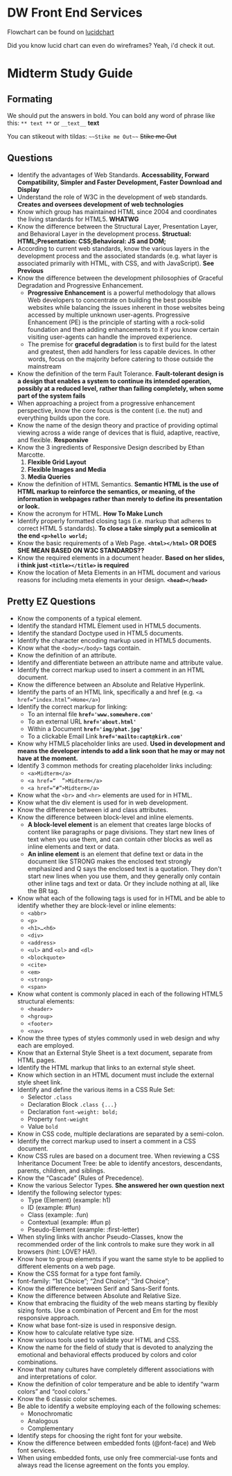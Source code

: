 DW Front End Services
==========

Flowchart can be found on [lucidchart](https://www.lucidchart.com)

Did you know lucid chart can even do wireframes? Yeah, i'd check it out. 

Midterm Study Guide
========

Formating
------

We should put the answers in bold. You can bold any word of phrase like this: `** text **` or `__text__`
**text**

You can stikeout with tildas: `~~Stike me Out~~` ~~Stike me Out~~

Questions
------

* Identify the advantages of Web Standards. **Accessability, Forward Compatibility, Simpler and Faster Development, Faster Download and Display**
* Understand the role of W3C in the development of web standards. **Creates and oversees development of web technologies**
* Know which group has maintained HTML since 2004 and coordinates the living standards for HTML5. **WHATWG**
* Know the difference between the Structural Layer, Presentation Layer, and Behavioral Layer in the development process. **Structual: HTML;Presentation: CSS;Behavioral: JS and DOM;**
* According to current web standards, know the various layers in the development process and the associated standards (e.g. what layer is associated primarily with HTML, with CSS, and with JavaScript). **See Previous**
* Know the difference between the development philosophies of Graceful Degradation and Progressive Enhancement.
  + **Progressive Enhancement** is a powerful methodology that allows Web developers to concentrate on building the best possible websites while balancing the issues inherent in those websites being accessed by multiple unknown user-agents. Progressive Enhancement (PE) is the principle of starting with a rock-solid foundation and then adding enhancements to it if you know certain visiting user-agents can handle the improved experience.
  - The premise for **graceful degradation** is to first build for the latest and greatest, then add handlers for less capable devices. In other words, focus on the majority before catering to those outside the mainstream
* Know the definition of the term Fault Tolerance. **Fault-tolerant design is a design that enables a system to continue its intended operation, possibly at a reduced level, rather than failing completely, when some part of the system fails**
* When approaching a project from a progressive enhancement perspective, know the core focus is the content (i.e. the nut) and everything builds upon the core.
* Know the name of the design theory and practice of providing optimal viewing across a wide range of devices that is fluid, adaptive, reactive, and flexible. **Responsive**
* Know the 3 ingredients of Responsive Design described by Ethan Marcotte. 
	1. **Flexible Grid Layout**
	2. **Flexible Images and Media**
	3. **Media Queries**
* Know the definition of HTML Semantics. **Semantic HTML is the use of HTML markup to reinforce the semantics, or meaning, of the information in webpages rather than merely to define its presentation or look.**
* Know the acronym for HTML. **How To Make Lunch**
* Identify properly formatted closing tags (i.e. markup that adheres to correct HTML 5 standards). **To close a take simply put a semicolin at the end `<p>hello world;`**
* Know the basic requirements of a Web Page. **`<html></html>` OR DOES SHE MEAN BASED ON W3C STANDARDS??**
* Know the required elements in a document header. **Based on her slides, i think just `<title></title>` is required**
* Know the location of Meta Elements in an HTML document and various reasons for including meta elements in your design. **`<head></head>`**

Pretty EZ Questions
------

* Know the components of a typical element.
* Identify the standard HTML Element used in HTML5 documents.
* Identify the standard Doctype used in HTML5 documents.
* Identify the character encoding markup used in HTML5 documents.
* Know what the `<body></body>` tags contain.
* Know the definition of an attribute.
* Identify and differentiate between an attribute name and attribute value.
* Identify the correct markup used to insert a comment in an HTML document.
* Know the difference between an Absolute and Relative Hyperlink.
* Identify the parts of an HTML link, specifically a and href (e.g. `<a href=“index.html”>Home</a>`)
* Identify the correct markup for linking:
  + To an internal file **`href='www.somewhere.com'`**
  + To an external URL **`href='about.html'`**
  + Within a Document **`href='img/phat.jpg'`**
  + To a clickable Email Link **`href='mailto:capt@kirk.com'`**
* Know why HTML5 placeholder links are used. **Used in development and means the developer intends to add a link soon that he may or may not have at the moment.**
* Identify 3 common methods for creating placeholder links including:
  + `<a>Midterm</a>`
  + `<a href=“  ”>Midterm</a>`
  + `<a href=“#”>Midterm</a>`
* Know what the `<br>` and `<hr>` elements are used for in HTML.
* Know what the div element is used for in web development.
* Know the difference between id and class attributes.
* Know the difference between block-level and inline elements. 
	+ **A block-level element** is an element that creates large blocks of content like paragraphs or page divisions. They start new lines of text when you use them, and can contain other blocks as well as inline elements and text or data.
	+ **An inline element** is an element that define text or data in the document like STRONG makes the enclosed text strongly emphasized and Q says the enclosed text is a quotation. They don't start new lines when you use them, and they generally only contain other inline tags and text or data. Or they include nothing at all, like the BR tag.
* Know what each of the following tags is used for in HTML and be able to identify whether they are block-level or inline elements:
  + `<abbr>`
  + `<p>`
  + `<h1>…<h6>`
  + `<div>`
  + `<address>`
  + `<ul>` and `<ol>` and `<dl>`
  + `<blockquote>`
  + `<cite>`
  + `<em>`
  + `<strong>`
  + `<span>`
* Know what content is commonly placed in each of the following HTML5 structural elements:
  + `<header>`
  + `<hgroup>`
  + `<footer>`
  + `<nav>`
* Know the three types of styles commonly used in web design and why each are employed.
* Know that an External Style Sheet is a text document, separate from HTML pages.
* Identify the HTML markup that links to an external style sheet.
* Know which section in an HTML document must include the external style sheet link.
* Identify and define the various items in a CSS Rule Set:
  + Selector `.class`
  + Declaration Block `.class {...}`
  + Declaration `font-weight: bold;`
  + Property `font-weight`
  + Value `bold`
* Know in CSS code, multiple declarations are separated by a semi-colon.
* Identify the correct markup used to insert a comment in a CSS document.
* Know CSS rules are based on a document tree.  When reviewing a CSS Inheritance Document Tree:  be able to identify ancestors, descendants, parents, children, and siblings.
* Know the “Cascade” (Rules of Precedence).
* Know the various Selector Types. **She answered her own question next**
* Identify the following selector types:
  + Type (Element)	(example:  h1)
  + ID	(example:  #fun)
  + Class	(example:  .fun)
  + Contextual	(example:  #fun p)
  + Pseudo-Element	(example:  :first-letter)
* When styling links with anchor Pseudo-Classes, know the recommended order of the link controls to make sure they work in all browsers (hint:  LOVE? HA!).
* Know how to group elements if you want the same style to be applied to different elements on a web page.
* Know the CSS format for a type font family.
* font-family: “1st Choice”; “2nd Choice”; “3rd Choice”;
* Know the difference between Serif and Sans-Serif fonts.
* Know the difference between Absolute and Relative Size.
* Know that embracing the fluidity of the web means starting by flexibly sizing fonts. Use a combination of Percent and Em for the most responsive approach.  
* Know what base font-size is used in responsive design.
* Know how to calculate relative type size.
* Know various tools used to validate your HTML and CSS.
* Know the name for the field of study that is devoted to analyzing the emotional and behavioral effects produced by colors and color combinations.
* Know that many cultures have completely different associations with and interpretations of color.
* Know the definition of color temperature and be able to identify “warm colors” and “cool colors.”
* Know the 6 classic color schemes.
* Be able to identify a website employing each of the following schemes:
  + Monochromatic
  + Analogous
  + Complementary
* Identify steps for choosing the right font for your website.
* Know the difference between embedded fonts (@font-face) and Web font services.
* When using embedded fonts, use only free commercial-use fonts and always read the license agreement on the fonts you employ.

